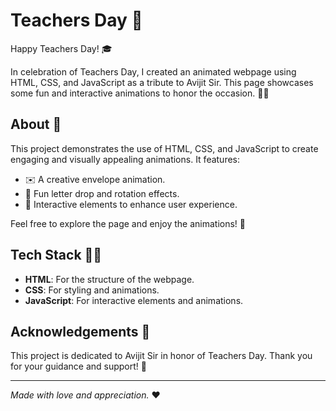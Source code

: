 # Teachers Day 🎉

Happy Teachers Day! 🎓

In celebration of Teachers Day, I created an animated webpage using HTML, CSS, and JavaScript as a tribute to Avijit Sir. This page showcases some fun and interactive animations to honor the occasion. 🎨✨


## About 🌟

This project demonstrates the use of HTML, CSS, and JavaScript to create engaging and visually appealing animations. It features:

- ✉️ A creative envelope animation.
- 📜 Fun letter drop and rotation effects.
- 🎡 Interactive elements to enhance user experience.

Feel free to explore the page and enjoy the animations! 🎉

## Tech Stack 🧑‍💻

- **HTML**: For the structure of the webpage.
- **CSS**: For styling and animations.
- **JavaScript**: For interactive elements and animations.

## Acknowledgements 🙏

This project is dedicated to Avijit Sir in honor of Teachers Day. Thank you for your guidance and support! 🌟

---

*Made with love and appreciation.* ❤️
